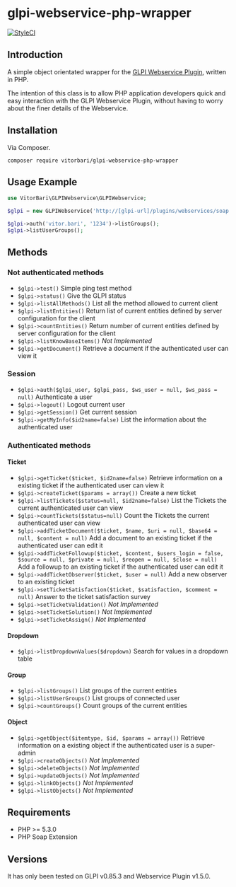 # glpi-webservice-php-wrapper

[![StyleCI](https://styleci.io/repos/51149054/shield)](https://styleci.io/repos/51149054)

<a name="introduction"></a>
## Introduction

A simple object orientated wrapper for the [GLPI Webservice Plugin](https://forge.glpi-project.org/projects/webservices), written in PHP.

The intention of this class is to allow PHP application developers quick and easy interaction with the GLPI Webservice Plugin, without having to worry about the finer details of the Webservice.

## Installation

Via Composer.

```
composer require vitorbari/glpi-webservice-php-wrapper
```

## Usage Example

```php
use VitorBari\GLPIWebservice\GLPIWebservice;

$glpi = new GLPIWebservice('http://[glpi-url]/plugins/webservices/soap.php');

$glpi->auth('vitor.bari', '1234')->listGroups();
$glpi->listUserGroups();
```

## Methods

### Not authenticated methods
* `$glpi->test()` Simple ping test method
* `$glpi->status()` Give the GLPI status
* `$glpi->listAllMethods()` List all the method allowed to current client
* `$glpi->listEntities()` Return list of current entities defined by server configuration for the client
* `$glpi->countEntities()` Return number of current entities defined by server configuration for the client
* `$glpi->listKnowBaseItems()` *Not Implemented*
* `$glpi->getDocument()` Retrieve a document if the authenticated user can view it

### Session
* `$glpi->auth($glpi_user, $glpi_pass, $ws_user = null, $ws_pass = null)` Authenticate a user
* `$glpi->logout()` Logout current user
* `$glpi->getSession()` Get current session
* `$glpi->getMyInfo($id2name=false)` List the information about the authenticated user

### Authenticated methods

#### Ticket
* `$glpi->getTicket($ticket, $id2name=false)` Retrieve information on a existing ticket if the authenticated user can view it
* `$glpi->createTicket($params = array())` Create a new ticket
* `$glpi->listTickets($status=null, $id2name=false)` List the Tickets the current authenticated user can view
* `$glpi->countTickets($status=null)` Count the Tickets the current authenticated user can view
* `$glpi->addTicketDocument($ticket, $name, $uri = null, $base64 = null, $content = null)` Add a document to an existing ticket if the authenticated user can edit it
* `$glpi->addTicketFollowup($ticket, $content, $users_login = false, $source = null, $private = null, $reopen = null, $close = null)` Add a followup to an existing ticket if the authenticated user can edit it
* `$glpi->addTicketObserver($ticket, $user = null)` Add a new observer to an existing ticket
* `$glpi->setTicketSatisfaction($ticket, $satisfaction, $comment = null)` Answer to the ticket satisfaction survey
* `$glpi->setTicketValidation()` *Not Implemented*
* `$glpi->setTicketSolution()` *Not Implemented*
* `$glpi->setTicketAssign()` *Not Implemented*

#### Dropdown
* `$glpi->listDropdownValues($dropdown)` Search for values in a dropdown table

#### Group
* `$glpi->listGroups()` List groups of the current entities
* `$glpi->listUserGroups()` List groups of connected user
* `$glpi->countGroups()` Count groups of the current entities

#### Object
* `$glpi->getObject($itemtype, $id, $params = array())` Retrieve information on a existing object if the authenticated user is a super-admin
* `$glpi->createObjects()` *Not Implemented*
* `$glpi->deleteObjects()` *Not Implemented*
* `$glpi->updateObjects()` *Not Implemented*
* `$glpi->linkObjects()` *Not Implemented*
* `$glpi->listObjects()` *Not Implemented*

## Requirements

* PHP >= 5.3.0
* PHP Soap Extension

## Versions

It has only been tested on GLPI v0.85.3 and Webservice Plugin v1.5.0.